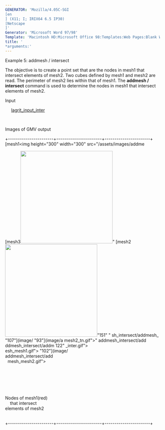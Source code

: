 ```yaml
---
GENERATOR: 'Mozilla/4.05C-SGI 
[en
] (X11; I; IRIX64 6.5 IP30) 
[Netscape
]'
Generator: 'Microsoft Word 97/98'
Template: 'Macintosh HD:Microsoft Office 98:Templates:Web Pages:Blank Web Page'
title: '
*arguments:'
---
```


 Example 5: addmesh / intersect

  The objective is to create a point set that are the nodes in mesh1
  that intersect elements of mesh2.
  Two cubes defined by mesh1 and mesh2 are read. The perimeter of
  mesh2 lies within that of mesh1. The **addmesh / intersect** command
  is used to determine the nodes in mesh1 that intersect elements of
  mesh2.

 Input

      [lagrit\_input\_inter](../lagrit_input_inter)

  

 Images of GMV output

+-----------------------+-----------------------+-----------------------+
 [mesh1<img height="300" width="300" src="/assets/images/addme  <div align="left">     [mesh3<img height="300" width="300" src="/assets/images/addme 
 sh_intersect/addmesh_                         sh_intersect/add_inte 
 mesh1_tn.gif">"  [mesh2<img height="300" width="300" src="/assets/images/addme  r_tn.gif">"151" 
 "                   sh_intersect/addmesh_  "107"](image/ 
 "93"](image/a  mesh2_tn.gif">"  addmesh_intersect/add 
 ddmesh_intersect/addm  122"                   _inter.gif">           
 esh_mesh1.gif">         "102"](image/                        
                        addmesh_intersect/add                        
                        mesh_mesh2.gif">                              
                                                                     
                                                                     
                                                                     
                                                                     
                                                                     
                                                                     
                                               Nodes of mesh1(red)   
                                               that intersect        
                                               elements of mesh2     
                                                                     

                                                               
+-----------------------+-----------------------+-----------------------+
